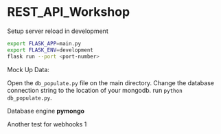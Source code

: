 # REST_API_Workshop

Setup server reload in development
```sh
export FLASK_APP=main.py
export FLASK_ENV=development
flask run --port <port-number>
```

Mock Up Data:

Open the `db_populate.py` file on the main directory. Change the database connection string to the location of your mongodb. run `python db_populate.py`.


Database engine **pymongo**

Another test for webhooks 1